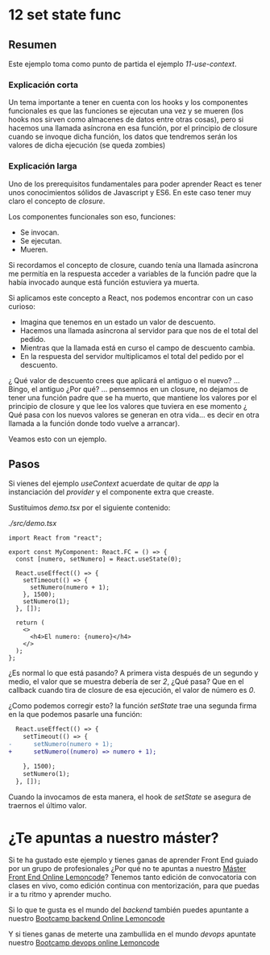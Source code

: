 # 12 set state func

## Resumen

Este ejemplo toma como punto de partida el ejemplo _11-use-context_.

### Explicación corta

Un tema importante a tener en cuenta con los hooks y los componentes funcionales
es que las funciones se ejecutan una vez y se mueren (los hooks nos sirven como almacenes de datos entre otras cosas),
pero si hacemos una llamada asíncrona en esa función, por el principio de closure cuando se invoque dicha función, los
datos que tendremos serán los valores de dicha ejecución (se queda zombies)

### Explicación larga

Uno de los prerequisitos fundamentales para poder aprender React es tener
unos conocimientos sólidos de Javascript y ES6. En este caso tener muy
claro el concepto de _closure_.

Los componentes funcionales son eso, funciones:

- Se invocan.
- Se ejecutan.
- Mueren.

Si recordamos el concepto de closure, cuando tenía una llamada asíncrona
me permitía en la respuesta acceder a variables de la función padre que la
había invocado aunque está función estuviera ya muerta.

Si aplicamos este concepto a React, nos podemos encontrar con un caso curioso:

- Imagina que tenemos en un estado un valor de descuento.
- Hacemos una llamada asíncrona al servidor para que nos de el total del pedido.
- Mientras que la llamada está en curso el campo de descuento cambia.
- En la respuesta del servidor multiplicamos el total del pedido por el descuento.

¿ Qué valor de descuento crees que aplicará el antiguo o el nuevo? ... Bingo, el
antiguo ¿Por qué? ... pensemnos en un closure, no dejamos de tener una función padre
que se ha muerto, que mantiene los valores por el principio de closure y que lee
los valores que tuviera en ese momento ¿ Qué pasa con los nuevos valores se generan
en otra vida... es decir en otra llamada a la función donde todo vuelve a arrancar).

Veamos esto con un ejemplo.

## Pasos

Si vienes del ejemplo _useContext_ acuerdate de quitar de _app_ la instanciación del _provider_ y
el componente extra que creaste.

Sustituimos _demo.tsx_ por el siguiente contenido:

_./src/demo.tsx_

```tsx
import React from "react";

export const MyComponent: React.FC = () => {
  const [numero, setNumero] = React.useState(0);

  React.useEffect(() => {
    setTimeout(() => {
      setNumero(numero + 1);
    }, 1500);
    setNumero(1);
  }, []);

  return (
    <>
      <h4>El numero: {numero}</h4>
    </>
  );
};
```

¿Es normal lo que está pasando? A primera vista después de un segundo y medio, el valor que se muestra
debería de ser _2_, ¿Qué pasa? Que en el callback cuando tira de closure de esa ejecución, el valor
de número es _0_.

¿Como podemos corregir esto? la función _setState_ trae una segunda firma en la que podemos pasarle
una función:

```diff
  React.useEffect(() => {
    setTimeout(() => {
-      setNumero(numero + 1);
+      setNumero((numero) => numero + 1);

    }, 1500);
    setNumero(1);
  }, []);
```

Cuando la invocamos de esta manera, el hook de _setState_ se asegura de traernos el último valor.

# ¿Te apuntas a nuestro máster?

Si te ha gustado este ejemplo y tienes ganas de aprender Front End
guiado por un grupo de profesionales ¿Por qué no te apuntas a
nuestro [Máster Front End Online Lemoncode](https://lemoncode.net/master-frontend#inicio-banner)? Tenemos tanto edición de convocatoria
con clases en vivo, como edición continua con mentorización, para
que puedas ir a tu ritmo y aprender mucho.

Si lo que te gusta es el mundo del _backend_ también puedes apuntante a nuestro [Bootcamp backend Online Lemoncode](https://lemoncode.net/bootcamp-backend#bootcamp-backend/inicio)

Y si tienes ganas de meterte una zambullida en el mundo _devops_
apuntate nuestro [Bootcamp devops online Lemoncode](https://lemoncode.net/bootcamp-devops#bootcamp-devops/inicio)
